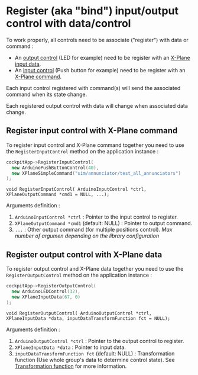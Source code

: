# Register (aka "bind") input/output control with data/control

To work properly, all controls need to be associate ("register") with data or command :
- An [output control](/resources/doc/4-controls.md#ouput_control) (LED for example) need to be register with an [X-Plane input data](/resources/doc/3-command-and-data.md#input_data).
- An [input control](/resources/doc/4-controls.md#input_control) (Push button for example) need to be register with an [X-Plane command](/resources/doc/3-command-and-data.md#output_command).


Each input control registered with command(s) will send the associated command when its state change.

Each registered output control with data will change when associated data change.

## Register input control with X-Plane command

To register input control and X-Plane command together you need to use the `RegisterInputControl` method on the application instance :

```cpp
cockpitApp->RegisterInputControl(
  new ArduinoPushButtonControl(40),
  new XPlaneSimpleCommand("sim/annunciator/test_all_annunciators")
);
```

`void RegisterInputControl( ArduinoInputControl *ctrl, XPlaneOutputCommand *cmd1 = NULL, ...);`

Arguments definition :
1. `ArduinoInputControl *ctrl` : Pointer to the input control to register.
2. `XPlaneOutputCommand *cmd1` (default: NULL) : Pointer to output command.
3. `...` : Other output command (for multiple positions control). *Max number of argumen depending on the library configuration*


## Register output control with X-Plane data

To register output control and X-Plane data together you need to use the `RegisterOutputControl` method on the application instance :

```cpp
cockpitApp->RegisterOutputControl(
  new ArduinoLEDControl(32),
  new XPlaneInputData(67, 0)
);
```

`void RegisterOutputControl( ArduinoOutputControl *ctrl,  XPlaneInputData *data, inputDataTransformFunction fct = NULL);`

Arguments definition :
1. `ArduinoOutputControl *ctrl` : Pointer to the output control to register.
2. `XPlaneInputData *data` : Pointer to input data.
3. `inputDataTransformFunction fct` (default: NULL) : Transformation function (Use whole group's data to determine control state). See [Transformation function](/resources/doc/6-transformation-function.md) for more information.
